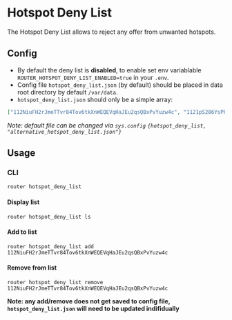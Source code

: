 # Hotspot Deny List

The Hotspot Deny List allows to reject any offer from unwanted hotspots.

## Config

- By default the deny list is **disabled**, to enable set env variablable `ROUTER_HOTSPOT_DENY_LIST_ENABLED=true` in your `.env`.
- Config file `hotspot_deny_list.json` (by default) should be placed in data root directory by default `/var/data`.
- `hotspot_deny_list.json` should only be a simple array:
```json
["112NiuFH2rJmeTTvr84Tov6tkXnWEQEVqHaJEu2qsQBxPvYuzw4c", "1121pS286YsPR6fohpLkzXA99gAkQpwftiGdoteqzn4rbEzoZCWy"]
```

*Note: default file can be changed via `sys.config` `{hotspot_deny_list, "alternative_hotspot_deny_list.json"}`*

## Usage

### CLI

`router hotspot_deny_list`

#### Display list

`router hotspot_deny_list ls`

#### Add to list

`router hotspot_deny_list add 112NiuFH2rJmeTTvr84Tov6tkXnWEQEVqHaJEu2qsQBxPvYuzw4c`

#### Remove from list

`router hotspot_deny_list remove 112NiuFH2rJmeTTvr84Tov6tkXnWEQEVqHaJEu2qsQBxPvYuzw4c`


**Note: any add/remove does not get saved to config file, `hotspot_deny_list.json` will need to be updated indifidually**